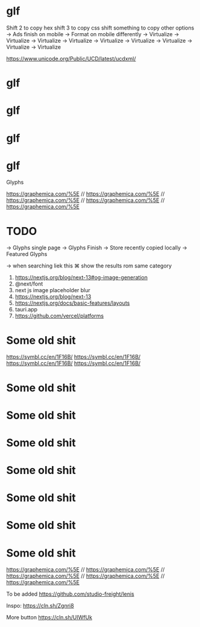 # glf

Shift 2 to copy hex
shift 3 to copy css
shift something to copy other options
-> Ads finish on mobile
-> Format on mobile differently
-> Virtualize
-> Virtualize
-> Virtualize
-> Virtualize
-> Virtualize
-> Virtualize
-> Virtualize
-> Virtualize
-> Virtualize

https://www.unicode.org/Public/UCD/latest/ucdxml/

# glf

# glf

# glf

# glf

Glyphs

https://graphemica.com/%5E
// https://graphemica.com/%5E
// https://graphemica.com/%5E
// https://graphemica.com/%5E
// https://graphemica.com/%5E

# TODO

-> Glyphs single page
-> Glyphs Finish
-> Store recently copied locally
-> Featured Glyphs

-> when searching liek this ⌘ show the results rom same category

1. https://nextjs.org/blog/next-13#og-image-generation
2. @next/font
3. next js image placeholder blur
4. https://nextjs.org/blog/next-13
5. https://nextjs.org/docs/basic-features/layouts
6. tauri.app
7. https://github.com/vercel/platforms

# Some old shit

https://symbl.cc/en/1F16B/
https://symbl.cc/en/1F16B/
https://symbl.cc/en/1F16B/
https://symbl.cc/en/1F16B/

# Some old shit

# Some old shit

# Some old shit

# Some old shit

# Some old shit

# Some old shit

# Some old shit

https://graphemica.com/%5E
// https://graphemica.com/%5E
// https://graphemica.com/%5E
// https://graphemica.com/%5E
// https://graphemica.com/%5E

To be added
https://github.com/studio-freight/lenis

Inspo:
https://cln.sh/Zgnri8

More button
https://cln.sh/UIWfUk
